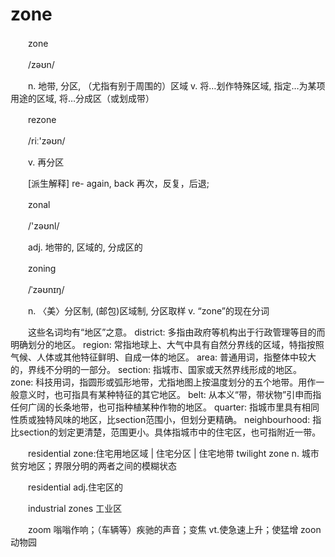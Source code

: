 # zone

　　zone

　　/zəʊn/

　　n. 地带, 分区, （尤指有别于周围的）区域 v. 将…划作特殊区域, 指定…为某项用途的区域, 将…分成区（或划成带）

　　rezone

　　/riː'zəʊn/

　　v. 再分区

　　\[派生解释\] re- again, back 再次，反复，后退;

　　zonal

　　/'zəʊnl/

　　adj. 地带的, 区域的, 分成区的

　　zoning

　　/ˈzəʊnɪŋ/

　　n. 〈美〉分区制, (邮包)区域制, 分区取样 v. “zone”的现在分词

　　这些名词均有“地区”之意。 district: 多指由政府等机构出于行政管理等目的而明确划分的地区。 region: 常指地球上、大气中具有自然分界线的区域，特指按照气候、人体或其他特征鲜明、自成一体的地区。 area: 普通用词，指整体中较大的，界线不分明的一部分。 section: 指城市、国家或天然界线形成的地区。 zone: 科技用词，指圆形或弧形地带，尤指地图上按温度划分的五个地带。用作一般意义时，也可指具有某种特征的其它地区。 belt: 从本义“带，带状物”引申而指任何广阔的长条地带，也可指种植某种作物的地区。 quarter: 指城市里具有相同性质或独特风味的地区，比section范围小，但划分更精确。 neighbourhood: 指比section的划定更清楚，范围更小。具体指城市中的住宅区，也可指附近一带。

　　residential zone:住宅用地区域 \| 住宅分区 \| 住宅地带 twilight zone n. 城市贫穷地区；界限分明的两者之间的模糊状态

　　residential adj.住宅区的

　　industrial zones 工业区

　　zoom 嗡嗡作响；（车辆等）疾驰的声音；变焦 vt.使急速上升；使猛增 zoon 动物园
